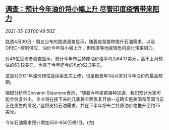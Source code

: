 <!--1620003663000-->
[调查：预计今年油价将小幅上升 尽管印度疫情带来阻力](https://cn.reuters.com/article/poll-oil-price-covid-0503-idCNKBS2CK01G)
------

<div><i>2021-05-03T00:49:50Z</i></div><p>路透4月30日 - 周五公布的路透调查显示，随着疫苗接种提升石油需求，以及OPEC+控制供应，油价今年将小幅上升，但印度等地疫情危机恶化带来阻力。</p><p>对49位受访者调查显示，预计今年布兰特原油价格平均为64.17美元，高于上月预估的63.12美元，也高于今年迄今的均价62.3美元。</p><p>这是对2021年油价预估连续第五次上修，也是自去年1月以来对今年油价的最高预期。</p><p>瑞银分析师Giovanni Staunovo表示，“随着今年疫苗接种加速，我们预计大家可能会恢复外出，企业将在接下来的几季将全面恢复开放--这确实是美国和英国当前正在发生的情况，”这将支持石油需求，并在下半年把布兰特原油价格推升至约75美元。</p><p>今年石油需求预计增加550-650万桶/日。(完)</p>
